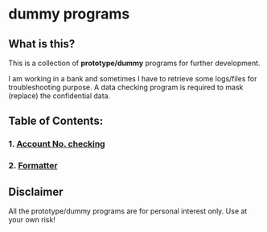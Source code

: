 # dummy programs

## What is this?
This is a collection of **prototype/dummy** programs for further development.

I am working in a bank and sometimes I have to retrieve some logs/files for troubleshooting purpose.
A data checking program is required to mask (replace) the confidential data.

## Table of Contents:
### 1. [Account No. checking](accno-checking-program/README.md)

### 2. [Formatter](formatter/README.md)

## Disclaimer
All the prototype/dummy programs are for personal interest only.
Use at your own risk!
